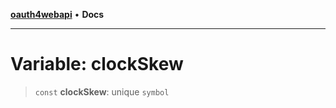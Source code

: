 [**oauth4webapi**](../README.md) • **Docs**

***

# Variable: clockSkew

> `const` **clockSkew**: unique `symbol`
